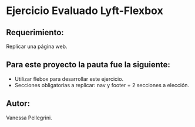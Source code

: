 # Ejercicio Evaluado Lyft-Flexbox

## Requerimiento: 

Replicar una página web.

## Para este proyecto la pauta fue la siguiente:

* Utilizar flebox para desarrollar este ejercicio.
* Secciones obligatorias a replicar: nav y footer + 2 secciones a elección.
 

## Autor:
Vanessa Pellegrini.

